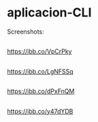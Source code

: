 # aplicacion-CLI

Screenshots:

##

https://ibb.co/VpCrPky

##

https://ibb.co/LgNFSSq

##

https://ibb.co/dPxFnQM

##

https://ibb.co/y47dYDB
